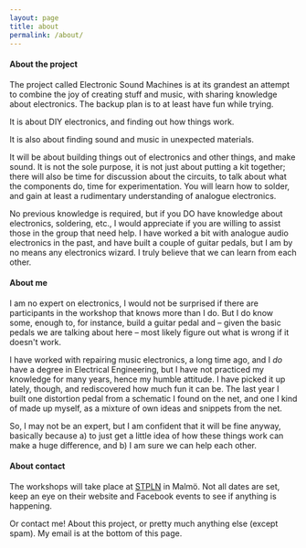```yaml
---
layout: page
title: about
permalink: /about/
---
```



#### About the project 

The project called Electronic Sound Machines is at its grandest an attempt to combine the joy of creating stuff and music, with sharing knowledge about electronics. The backup plan is to at least have fun while trying. 

It is about DIY electronics, and finding out how things work. 

It is also about finding sound and music in unexpected materials. 

It will be about building things out of electronics and other things, and make sound. It is not the sole purpose, it is not just about putting a kit together; there will also be time for discussion about the circuits, to talk about what the components do, time for experimentation. You will learn how to solder, and gain at least a rudimentary understanding of analogue electronics. 

No previous knowledge is required, but if you DO have knowledge about electronics, soldering, etc., I would appreciate if you are willing to assist those in the group that need help. I have worked a bit with analogue audio electronics in the past, and have built a couple of guitar pedals, but I am by no means any electronics wizard. I truly believe that we can learn from each other. 


#### About me

I am no expert on electronics, I would not be surprised if there are participants in the workshop that knows more than I do. But I do know some, enough to, for instance, build a guitar pedal and – given the basic pedals we are talking about here – most likely figure out what is wrong if it doesn't work. 

I have worked with repairing music electronics, a long time ago, and I _do_ have a degree in Electrical Engineering, but I have not practiced my knowledge for many years, hence my humble attitude. I have picked it up lately, though, and rediscovered how much fun it can be. The last year I built one distortion pedal from a schematic I found on the net, and one I kind of made up myself, as a mixture of own ideas and snippets from the net.

So, I may not be an expert, but I am confident that it will be fine anyway, basically because a) to just get a little idea of how these things work can make a huge difference, and b) I am sure we can help each other. 


#### About contact

The workshops will take place at [STPLN](https://stpln.org) in Malmö. Not all dates are set, keep an eye on their website and Facebook events to see if anything is happening. 

Or contact me! About this project, or pretty much anything else (except spam).
My email is at the bottom of this page. 


